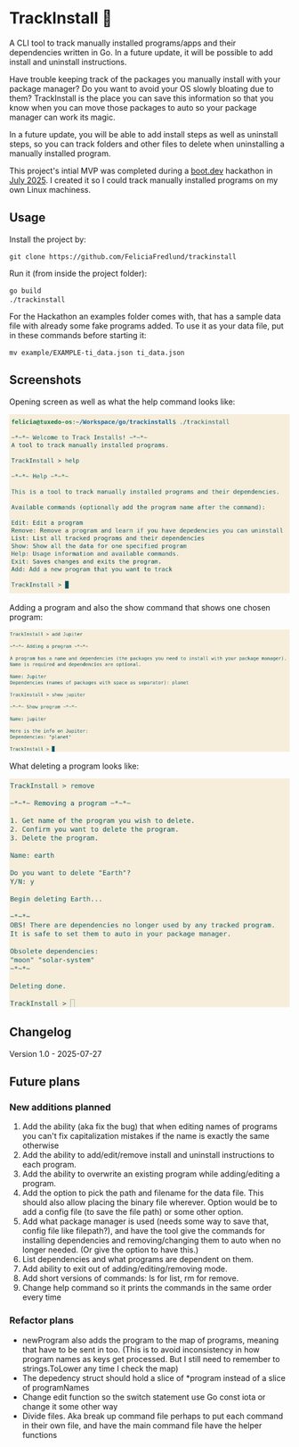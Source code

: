 # TrackInstall :ledger:

A CLI tool to track manually installed programs/apps and their dependencies written in Go. In a future update, it will be possible to add install and uninstall instructions.

Have trouble keeping track of the packages you manually install with your package manager? Do you want to avoid your OS slowly bloating due to them? TrackInstall is the place you can save this information so that you know when you can move those packages to auto so your package manager can work its magic.

In a future update, you will be able to add install steps as well as uninstall steps, so you can track folders and other files to delete when uninstalling a manually installed program.

This project's intial MVP was completed during a [boot.dev](https://boot.dev) hackathon in [July 2025](https://blog.boot.dev/news/hackathon-2025/). I created it so I could track manually installed programs on my own Linux machiness.

## Usage

Install the project by:
```
git clone https://github.com/FeliciaFredlund/trackinstall
```

Run it (from inside the project folder):
```
go build
./trackinstall
```

For the Hackathon an examples folder comes with, that has a sample data file with already some fake programs added. To use it as your data file, put in these commands before starting it:
```
mv example/EXAMPLE-ti_data.json ti_data.json 
```

## Screenshots
Opening screen as well as what the help command looks like:

![opening screen and help command in TrackInstall](imagesForREADME/initial-screen-plus-help.jpg)

Adding a program and also the show command that shows one chosen program:

![adding program and show command in TrackInstall](imagesForREADME/add-plus-show.jpg)

What deleting a program looks like:

![deleting in TrackInstall](imagesForREADME/delete.jpg)

## Changelog

Version 1.0 - 2025-07-27

## Future plans

### New additions planned
1. Add the ability (aka fix the bug) that when editing names of programs you can't fix capitalization mistakes if the name is exactly the same otherwise
2. Add the ability to add/edit/remove install and uninstall instructions to each program.
3. Add the ability to overwrite an existing program while adding/editing a program.
4. Add the option to pick the path and filename for the data file. This should also allow placing the binary file wherever. Option would be to add a config file (to save the file path) or some other option.
5. Add what package manager is used (needs some way to save that, config file like filepath?), and have the tool give the commands for installing dependencies and removing/changing them to auto when no longer needed. (Or give the option to have this.)
6. List dependencies and what programs are dependent on them.
7. Add ability to exit out of adding/editing/removing mode.
8. Add short versions of commands: ls for list, rm for remove.
9.  Change help command so it prints the commands in the same order every time

### Refactor plans
- newProgram also adds the program to the map of programs, meaning that have to be sent in too. (This is to avoid inconsistency in how program names as keys get processed. But I still need to remember to strings.ToLower any time I check the map)
- The depedency struct should hold a slice of *program instead of a slice of programNames
- Change edit function so the switch statement use Go const iota or change it some other way
- Divide files. Aka break up command file perhaps to put each command in their own file, and have the main command file have the helper functions